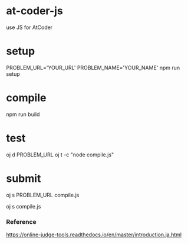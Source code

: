 # at-coder-js

use JS for AtCoder

# setup

PROBLEM_URL='YOUR_URL' PROBLEM_NAME='YOUR_NAME' npm run setup

# compile

npm run build

# test

oj d PROBLEM_URL
oj t -c "node compile.js"

# submit

oj s PROBLEM_URL compile.js

oj s compile.js

### Reference

https://online-judge-tools.readthedocs.io/en/master/introduction.ja.html
